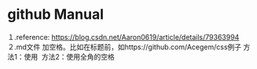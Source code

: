 # github Manual
１.reference: https://blog.csdn.net/Aaron0619/article/details/79363994
２.md文件 加空格。比如在标题前，如https://github.com/Acegem/css例子
  方法1：使用&nbsp;
  方法2：使用全角的空格 
